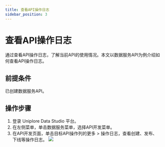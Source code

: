 ```yaml
---
title: 查看API操作日志
sidebar_position: 3
---
```


# 查看API操作日志
通过查看API操作日志，了解当前API的使用情况。本文以数据服务API为例介绍如何查看API操作日志。

## 前提条件
已创建数据服务API。

## 操作步骤
1. 登录 Uniplore Data Studio 平台。
2. 在左侧菜单，单击数据服务菜单，选择API开发菜单。
3. 在API开发页面，单击目标API操作列的更多 > 操作日志，查看创建、发布、下线等操作日志。
[![](https://uniplore-docs.oss-cn-chengdu.aliyuncs.com/datastudio/data-service/view-api-operate-log.png)](https://uniplore-docs.oss-cn-chengdu.aliyuncs.com/datastudio/data-service/view-api-operate-log.png)